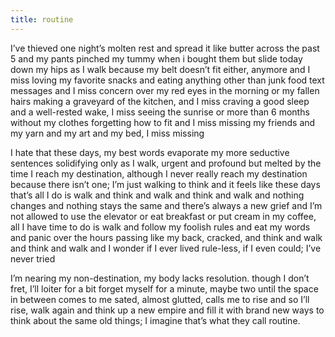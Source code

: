 ```yaml
---
title: routine
---
```

I’ve thieved one night’s molten rest and spread it like butter 
across the past 5 and my pants pinched my tummy when i bought
them but slide today down my hips
as I walk because my belt doesn’t fit either, anymore and I miss loving 
my favorite snacks and eating 
anything other than junk food text messages and I miss concern 
over my red eyes in the morning or my fallen hairs 
making a graveyard of the kitchen, and I miss craving
a good sleep and a well-rested wake, I miss seeing 
the sunrise or more than 6 months without my clothes 
forgetting how to fit and I miss missing
my friends and my yarn and my art and my bed,
I miss missing

I hate that these days, my best words evaporate
my more seductive sentences solidifying only as I walk, urgent and profound 
but melted by the time I reach my destination, although I never really reach 
my destination because there isn’t one;
I’m just walking to think and it feels like these days that’s all I do is 
walk and think and walk and think and walk and nothing changes and nothing stays the same and there’s always a new grief and I’m not allowed to use 
the elevator or eat breakfast or put cream in my coffee, all I have time to do is walk and follow my foolish rules and eat my words and panic over the hours passing like my back, cracked, and
think 
and walk and think and walk and I wonder 
if I ever lived rule-less, if I even could; I’ve never tried

I’m nearing my non-destination, my body lacks resolution.
though I don’t fret, I’ll
loiter for a bit
forget myself for a minute, maybe two
until the space in between comes to me sated, almost glutted, calls me to rise and so 
I’ll rise, walk again and think 
up a new empire and fill it with brand new ways to think about the same old things;
I imagine that’s what they call routine.
